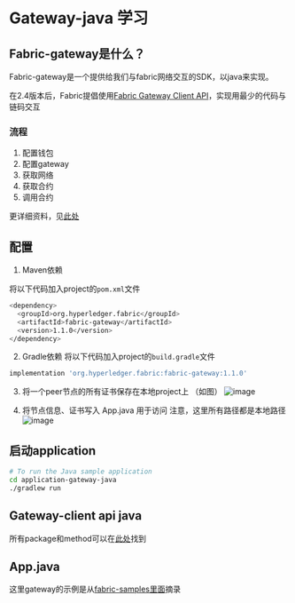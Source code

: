 # Gateway-java 学习

## Fabric-gateway是什么？

Fabric-gateway是一个提供给我们与fabric网络交互的SDK，以java来实现。

在2.4版本后，Fabric提倡使用[Fabric Gateway Client API](https://hyperledger.github.io/fabric-gateway/)，实现用最少的代码与链码交互

### 流程

1. 配置钱包
2. 配置gateway
3. 获取网络
4. 获取合约
5. 调用合约

  更详细资料，见[此处](https://github.com/katheriney0116/HyperLedger_Network/blob/main/gateway-java/HyperLedger%20Fabric%20API.pdf)

## 配置

1. Maven依赖

将以下代码加入project的`pom.xml`文件
```bash
<dependency>
  <groupId>org.hyperledger.fabric</groupId>
  <artifactId>fabric-gateway</artifactId>
  <version>1.1.0</version>
</dependency>
```

2. Gradle依赖
将以下代码加入project的`build.gradle`文件
```bash
implementation 'org.hyperledger.fabric:fabric-gateway:1.1.0'
```

3. 将一个peer节点的所有证书保存在本地project上 （如图）
![image](https://user-images.githubusercontent.com/101753393/233925727-e718a6d0-b57f-4397-be07-e880c6e882e2.png)

4. 将节点信息、证书写入 App.java 用于访问
注意，这里所有路径都是本地路径
![image](https://user-images.githubusercontent.com/101753393/233925944-8c6ffe50-120e-480c-b703-c0358f47abb2.png)

## 启动application
```bash
# To run the Java sample application
cd application-gateway-java
./gradlew run
```

## Gateway-client api java

所有package和method可以在[此处](https://hyperledger.github.io/fabric-gateway/main/api/java/)找到

## App.java

这里gateway的示例是从[fabric-samples里面](https://github.com/hyperledger/fabric-samples/tree/main/asset-transfer-basic/application-gateway-java)摘录


